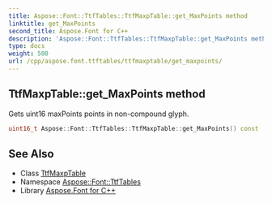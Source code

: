 ```yaml
---
title: Aspose::Font::TtfTables::TtfMaxpTable::get_MaxPoints method
linktitle: get_MaxPoints
second_title: Aspose.Font for C++
description: 'Aspose::Font::TtfTables::TtfMaxpTable::get_MaxPoints method. Gets uint16 maxPoints points in non-compound glyph in C++.'
type: docs
weight: 500
url: /cpp/aspose.font.ttftables/ttfmaxptable/get_maxpoints/
---
```

## TtfMaxpTable::get_MaxPoints method


Gets uint16 maxPoints points in non-compound glyph.

```cpp
uint16_t Aspose::Font::TtfTables::TtfMaxpTable::get_MaxPoints() const
```

## See Also

* Class [TtfMaxpTable](../)
* Namespace [Aspose::Font::TtfTables](../../)
* Library [Aspose.Font for C++](../../../)
